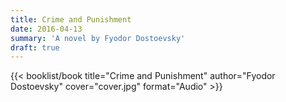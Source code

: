 ```yaml
---
title: Crime and Punishment
date: 2016-04-13
summary: 'A novel by Fyodor Dostoevsky'
draft: true
---
```


{{< booklist/book
title="Crime and Punishment"
author="Fyodor Dostoevsky"
cover="cover.jpg"
format="Audio" >}}

